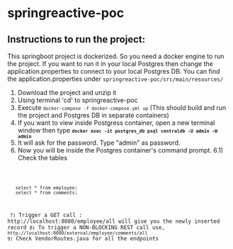 # springreactive-poc
<H2><b>Instructions to run the project:</b></H2>
This springboot project is dockerized. So you need a docker engine to run the project.
If you want to run it in your local Postgres then change the application.properties to connect to your local Postgres DB.
You can find the application.properties under <code>springreactive-poc/src/main/resources/</code>

 1) Download the project and unzip it
 2) Using terminal 'cd' to springreactive-poc
 3) Execute <code>`docker-compose -f docker-compose.yml up`</code> (This should build and run the project and Postgres DB in separate containers)
 4) If you want to view inside Postgress container, open a new terminal window then type 
 <b><code>`docker exec -it postgres_db psql centraldb -U admin -W admin`</code></b>
 5) It will ask for the password. Type "admin" as password.
 6) Now you will be inside the Postgres container's command prompt.
 6.1) Check the tables <code>
 ~~~~
    select * from employee;
    select * from comments;
~~~~
` 7)` Trigger a GET call : http://localhost:8080/employee/all will give you the newly inserted record
 `8)` To trigger a NON-BLOCKING REST call use, <code>http://localhost:8080/external/employee/comments/all</code>
`9)` Check VendorRoutes.java for all the endpoints
 
